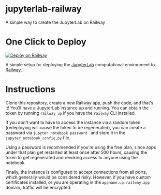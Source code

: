 # jupyterlab-railway
A simple way to create the JupyterLab on Railway
# One Click to Deploy
[![Deploy on Railway](https://railway.app/button.svg)](https://railway.app/new/template/BBLVud?referralCode=hw-lrw)

A simple setup for deploying the <a href="https://github.com/jupyterlab/jupyterlab">JupyterLab</a> computational environment to <a href="https://railway.app/">Railway</a>.

# Instructions
Clone this repository, create a new Railway app, push the code, and that's it! You'll have a JupyterLab instance up and running. You can obtain the token by running `railway up` if you have the `railway` CLI installed.

If you don't want to have to access the instance via a random token (redeploying will cause the token to be regenerated), you can create a password via `jupyter notebook password ` and store it in the `jupyter_notebook_config.py` file.

Using a password is recommended if you're using the free plan, since apps under that plan get restarted at least once after 500 hours, causing the token to get regenerated and revoking access to anyone using the notebook.

Finally, the instance is configured to accept connections from all ports, which generally would be considered risky. However, if you have custom certificates installed, or you are operating in the `appname.up.railway.app` domain, traffic will be encrypted.
